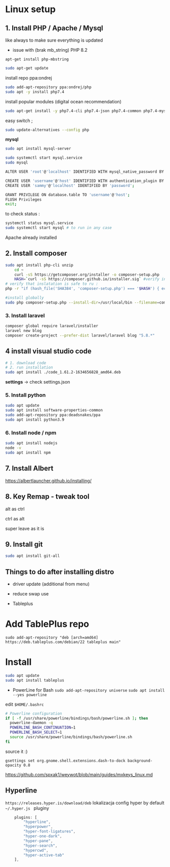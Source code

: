 # Linux setup

## 1. Install PHP / Apache / Mysql

like always to make sure everything is updated 
-  issue with (brak mb_string) PHP 8.2
```
apt-get install php-mbstring 
```
```bash
sudo apt-get update
```

install repo ppa:ondrej

```bash
sudo add-apt-repository ppa:ondrej/php
sudo apt -y install php7.4
```

install popular modules (digital ocean recommendation)

```bash
sudo apt-get install -y php7.4-cli php7.4-json php7.4-common php7.4-mysql php7.4-zip php7.4-gd php7.4-mbstring php7.4-curl php7.4-xml php7.4-bcmath
```

easy switch ; 

```bash
sudo update-alternatives --config php
```



**mysql**

```bash
sudo apt install mysql-server
```

```bash
sudo systemctl start mysql.service
sudo mysql

ALTER USER 'root'@'localhost' IDENTIFIED WITH mysql_native_password BY 'password';

CREATE USER 'username'@'host' IDENTIFIED WITH authentication_plugin BY 'password';
CREATE USER 'sammy'@'localhost' IDENTIFIED BY 'password';

GRANT PRIVILEGE ON database.table TO 'username'@'host';
FLUSH Privileges 
exit;

```

to check status : 

```bash
systemctl status mysql.service
sudo systemctl start mysql # to run in any case
```

Apache already installed



## 2. Install composer

```bash
sudo apt install php-cli unzip
    cd ~
    curl -sS https://getcomposer.org/installer -o composer-setup.php
    HASH=`curl -sS https://composer.github.io/installer.sig` #verify installer
# verify that inslatation is safe to ru : 
php -r "if (hash_file('SHA384', 'composer-setup.php') === '$HASH') { echo 'Installer verified'; } else { echo 'Installer corrupt'; unlink('composer-setup.php'); } echo PHP_EOL;"

#install globally
sudo php composer-setup.php --install-dir=/usr/local/bin --filename=composer

```



### 3. Install laravel

```bash
composer global require laravel/installer
laravel new blog
composer create-project --prefer-dist laravel/laravel blog "5.8.*"
```

## 4 install visual studio code 

```bash
# 1. download code 
# 2. run installation 
sudo apt install ./code_1.61.2-1634656828_amd64.deb
```

**settings** -> check settings.json

### 5. Install python

```bash
sudo apt update
sudo apt install software-properties-common
sudo add-apt-repository ppa:deadsnakes/ppa
sudo apt install python3.9
```



### 6. Install node / npm

```bash
sudo apt install nodejs
node -v 
sudo apt install npm
```

## 7. Install Albert



https://albertlauncher.github.io/installing/



## 8. Key Remap - tweak tool

alt as ctrl 

ctrl as alt 

super leave as it is 



## 9. Install git

```bash
sudo apt install git-all
```



## Things to do after installing distro

- driver update (additional from menu)

- reduce swap use

- Tableplus
# Add TablePlus repo
`sudo add-apt-repository "deb [arch=amd64] https://deb.tableplus.com/debian/22 tableplus main"`

# Install
```bash
sudo apt update
sudo apt install tableplus
```

- PowerLine for Bash
`sudo add-apt-repository universe`
`sudo apt install --yes powerline`

edit `$HOME/.bashrc`
```bash
# Powerline configuration
if [ -f /usr/share/powerline/bindings/bash/powerline.sh ]; then
  powerline-daemon -q
  POWERLINE_BASH_CONTINUATION=1
  POWERLINE_BASH_SELECT=1
  source /usr/share/powerline/bindings/bash/powerline.sh
fi
```
source it :)

```
gsettings set org.gnome.shell.extensions.dash-to-dock background-opacity 0.8
```

https://github.com/spxak1/weywot/blob/main/guides/mxkeys_linux.md

## Hyperline

```https://releases.hyper.is/download/deb```
lokalizacja  config hyper by default `~/.hyper.js `
pluginy
```js
    plugins: [
        "hyperline",
        "hyperpower",
        "hyper-font-ligatures",
        "hyper-one-dark",
        "hyper-pane",
        "hyper-search",
        "hypercwd",
        "hyper-active-tab"
    ],
```

